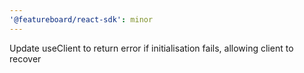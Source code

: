```yaml
---
'@featureboard/react-sdk': minor
---
```


Update useClient to return error if initialisation fails, allowing client to recover
